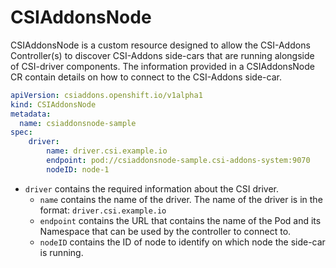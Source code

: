 # CSIAddonsNode

CSIAddonsNode is a custom resource designed to allow the CSI-Addons Controller(s) to discover CSI-Addons side-cars that are running alongside of CSI-driver components. The information provided in a CSIAddonsNode CR contain details on how to connect to the CSI-Addons side-car.

```yaml
apiVersion: csiaddons.openshift.io/v1alpha1
kind: CSIAddonsNode
metadata:
  name: csiaddonsnode-sample
spec:
    driver:
        name: driver.csi.example.io
        endpoint: pod://csiaddonsnode-sample.csi-addons-system:9070
        nodeID: node-1
```
+ `driver` contains the required information about the CSI driver.
  + `name` contains the name of the driver. The name of the driver is in the format: `driver.csi.example.io`
  + `endpoint` contains the URL that contains the name of the Pod and its Namespace that can be used by the controller to connect to.
  + `nodeID` contains the ID of node to identify on which node the side-car is running.
